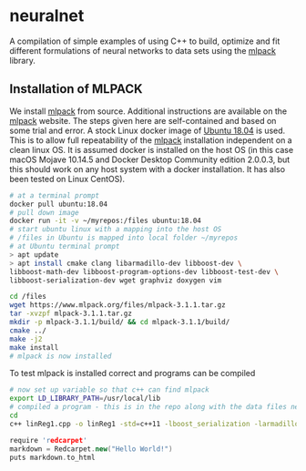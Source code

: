 # neuralnet
A compilation of simple examples of using C++ to build, optimize and fit different formulations of neural networks to data sets using the [mlpack](http://mlpack.org) library. 

## Installation of MLPACK 
We install [mlpack](http://mlpack.org) from source. Additional instructions are available on the [mlpack](http://mlpack.org) website. The steps given here are self-contained and based on some trial and error.  A stock Linux docker image of [Ubuntu 18.04](https://hub.docker.com/_/ubuntu) is used. This is to allow full repeatability of the [mlpack](http://mlpack.org) installation independent on a clean linux OS. It is assumed docker is installed on the host OS (in this case macOS Mojave 10.14.5 and Docker Desktop Community edition 2.0.0.3, but this should work on any host system with a docker installation. It has also been tested on Linux CentOS).  

```bash
# at a terminal prompt 
docker pull ubuntu:18.04
# pull down image
docker run -it -v ~/myrepos:/files ubuntu:18.04 
# start ubuntu linux with a mapping into the host OS
# /files in Ubuntu is mapped into local folder ~/myrepos
# at Ubuntu terminal prompt
> apt update
> apt install cmake clang libarmadillo-dev libboost-dev \
libboost-math-dev libboost-program-options-dev libboost-test-dev \
libboost-serialization-dev wget graphviz doxygen vim

cd /files
wget https://www.mlpack.org/files/mlpack-3.1.1.tar.gz
tar -xvzpf mlpack-3.1.1.tar.gz
mkdir -p mlpack-3.1.1/build/ && cd mlpack-3.1.1/build/
cmake ../
make -j2 
make install
# mlpack is now installed
```
To test mlpack is installed correct and programs can be compiled
```bash
# now set up variable so that c++ can find mlpack 
export LD_LIBRARY_PATH=/usr/local/lib
# compiled a program - this is in the repo along with the data files needed
cd 
c++ linReg1.cpp -o linReg1 -std=c++11 -lboost_serialization -larmadillo -lmlpack
```


```c++
require 'redcarpet'
markdown = Redcarpet.new("Hello World!")
puts markdown.to_html
```
